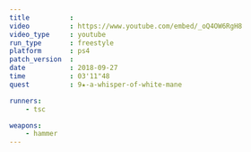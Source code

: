 ```yaml
---
title          :
video          : https://www.youtube.com/embed/_oQ4OW6RgH8
video_type     : youtube
run_type       : freestyle
platform       : ps4
patch_version  :
date           : 2018-09-27
time           : 03'11"48
quest          : 9★-a-whisper-of-white-mane

runners:
    - tsc

weapons:
    - hammer
---
```

